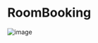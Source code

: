 # RoomBooking
![image](https://github.com/lijintian/RoomBooking/tree/master/RB/RB/Source/Introduce/CreateEquipmentInRoom.gif "创建设备") 

